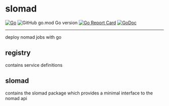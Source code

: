 # slomad

[![Go](https://github.com/ecshreve/slomad/actions/workflows/go.yml/badge.svg)](https://github.com/ecshreve/slomad/actions/workflows/go.yml)
![GitHub go.mod Go version](https://img.shields.io/github/go-mod/go-version/ecshreve/slomad)
[![Go Report Card](https://goreportcard.com/badge/github.com/ecshreve/slomad)](https://goreportcard.com/report/github.com/ecshreve/slomad)
[![GoDoc](https://godoc.org/github.com/ecshreve/slomad?status.svg)](https://godoc.org/github.com/ecshreve/slomad)

---

deploy nomad jobs with go


## registry

contains service definitions

## slomad

contains the slomad package which provides a minimal interface to the nomad api


